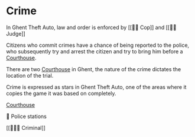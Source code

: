 # Crime

In Ghent Theft Auto, law and order is enforced by [[👨‍✈️ Cop]] and [[👨‍⚖️ Judge]]

Citizens who commit crimes have a chance of being reported to the police, who
subsequently try and arrest the citizen and try to bring him before a
[Courthouse](https://www.notion.so/Courthouse-f23176f6443748b58069e62eacdb3fab?pvs=21).

There are two
[Courthouse](https://www.notion.so/Courthouse-f23176f6443748b58069e62eacdb3fab?pvs=21)
in Ghent, the nature of the crime dictates the location of the trial.

Crime is expressed as stars in Ghent Theft Auto, one of the areas where it
copies the game it was based on completely.

[Courthouse](https://www.notion.so/Courthouse-f23176f6443748b58069e62eacdb3fab?pvs=21)

🚓 Police stations

[[👳🏽‍♂️ Criminal]]
